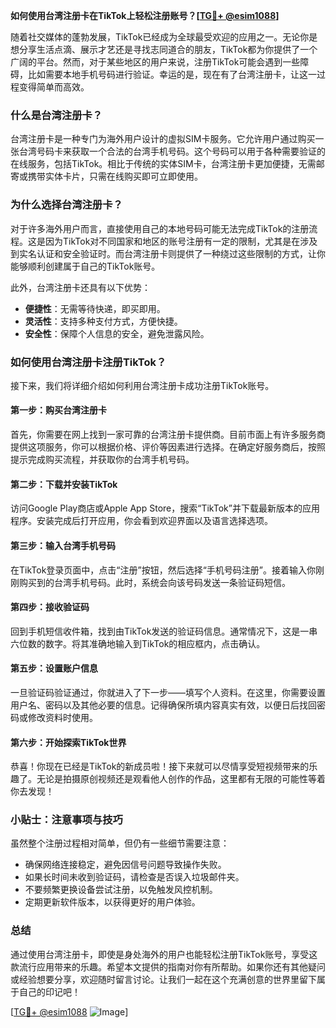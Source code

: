 **如何使用台湾注册卡在TikTok上轻松注册账号？[[TG💪+ @esim1088](https://t.me/s/esim1088)]**

随着社交媒体的蓬勃发展，TikTok已经成为全球最受欢迎的应用之一。无论你是想分享生活点滴、展示才艺还是寻找志同道合的朋友，TikTok都为你提供了一个广阔的平台。然而，对于某些地区的用户来说，注册TikTok可能会遇到一些障碍，比如需要本地手机号码进行验证。幸运的是，现在有了台湾注册卡，让这一过程变得简单而高效。

### **什么是台湾注册卡？**

台湾注册卡是一种专门为海外用户设计的虚拟SIM卡服务。它允许用户通过购买一张台湾号码卡来获取一个合法的台湾手机号码。这个号码可以用于各种需要验证的在线服务，包括TikTok。相比于传统的实体SIM卡，台湾注册卡更加便捷，无需邮寄或携带实体卡片，只需在线购买即可立即使用。

### **为什么选择台湾注册卡？**

对于许多海外用户而言，直接使用自己的本地号码可能无法完成TikTok的注册流程。这是因为TikTok对不同国家和地区的账号注册有一定的限制，尤其是在涉及到实名认证和安全验证时。而台湾注册卡则提供了一种绕过这些限制的方式，让你能够顺利创建属于自己的TikTok账号。

此外，台湾注册卡还具有以下优势：
- **便捷性**：无需等待快递，即买即用。
- **灵活性**：支持多种支付方式，方便快捷。
- **安全性**：保障个人信息的安全，避免泄露风险。

### **如何使用台湾注册卡注册TikTok？**

接下来，我们将详细介绍如何利用台湾注册卡成功注册TikTok账号。

#### **第一步：购买台湾注册卡**
首先，你需要在网上找到一家可靠的台湾注册卡提供商。目前市面上有许多服务商提供这项服务，你可以根据价格、评价等因素进行选择。在确定好服务商后，按照提示完成购买流程，并获取你的台湾手机号码。

#### **第二步：下载并安装TikTok**
访问Google Play商店或Apple App Store，搜索“TikTok”并下载最新版本的应用程序。安装完成后打开应用，你会看到欢迎界面以及语言选择选项。

#### **第三步：输入台湾手机号码**
在TikTok登录页面中，点击“注册”按钮，然后选择“手机号码注册”。接着输入你刚刚购买到的台湾手机号码。此时，系统会向该号码发送一条验证码短信。

#### **第四步：接收验证码**
回到手机短信收件箱，找到由TikTok发送的验证码信息。通常情况下，这是一串六位数的数字。将其准确地输入到TikTok的相应框内，点击确认。

#### **第五步：设置账户信息**
一旦验证码验证通过，你就进入了下一步——填写个人资料。在这里，你需要设置用户名、密码以及其他必要的信息。记得确保所填内容真实有效，以便日后找回密码或修改资料时使用。

#### **第六步：开始探索TikTok世界**
恭喜！你现在已经是TikTok的新成员啦！接下来就可以尽情享受短视频带来的乐趣了。无论是拍摄原创视频还是观看他人创作的作品，这里都有无限的可能性等着你去发现！

### **小贴士：注意事项与技巧**

虽然整个注册过程相对简单，但仍有一些细节需要注意：
- 确保网络连接稳定，避免因信号问题导致操作失败。
- 如果长时间未收到验证码，请检查是否误入垃圾邮件夹。
- 不要频繁更换设备尝试注册，以免触发风控机制。
- 定期更新软件版本，以获得更好的用户体验。

### **总结**

通过使用台湾注册卡，即使是身处海外的用户也能轻松注册TikTok账号，享受这款流行应用带来的乐趣。希望本文提供的指南对你有所帮助。如果你还有其他疑问或经验想要分享，欢迎随时留言讨论。让我们一起在这个充满创意的世界里留下属于自己的印记吧！

[[TG💪+ @esim1088](https://t.me/s/esim1088) ![Image](https://i.postimg.cc/4NQfJmqS/Snipaste-2025-05-13-00-14-12.png)]